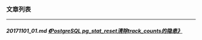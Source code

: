 ### 文章列表  
----  
##### 20171101_01.md   [《PostgreSQL pg_stat_reset清除track_counts的隐患》](20171101_01.md)  
